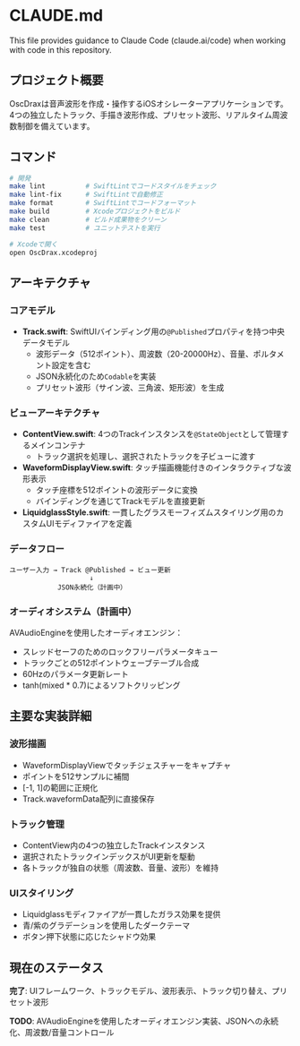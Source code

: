 # CLAUDE.md

This file provides guidance to Claude Code (claude.ai/code) when working with code in this repository.

## プロジェクト概要

OscDraxは音声波形を作成・操作するiOSオシレーターアプリケーションです。4つの独立したトラック、手描き波形作成、プリセット波形、リアルタイム周波数制御を備えています。

## コマンド

```bash
# 開発
make lint          # SwiftLintでコードスタイルをチェック
make lint-fix      # SwiftLintで自動修正
make format        # SwiftLintでコードフォーマット
make build         # Xcodeプロジェクトをビルド
make clean         # ビルド成果物をクリーン
make test          # ユニットテストを実行

# Xcodeで開く
open OscDrax.xcodeproj
```

## アーキテクチャ

### コアモデル
- **Track.swift**: SwiftUIバインディング用の`@Published`プロパティを持つ中央データモデル
  - 波形データ（512ポイント）、周波数（20-20000Hz）、音量、ポルタメント設定を含む
  - JSON永続化のため`Codable`を実装
  - プリセット波形（サイン波、三角波、矩形波）を生成

### ビューアーキテクチャ
- **ContentView.swift**: 4つのTrackインスタンスを`@StateObject`として管理するメインコンテナ
  - トラック選択を処理し、選択されたトラックを子ビューに渡す
- **WaveformDisplayView.swift**: タッチ描画機能付きのインタラクティブな波形表示
  - タッチ座標を512ポイントの波形データに変換
  - バインディングを通じてTrackモデルを直接更新
- **LiquidglassStyle.swift**: 一貫したグラスモーフィズムスタイリング用のカスタムUIモディファイアを定義

### データフロー
```
ユーザー入力 → Track @Published → ビュー更新
                    ↓
            JSON永続化（計画中）
```

### オーディオシステム（計画中）
AVAudioEngineを使用したオーディオエンジン：
- スレッドセーフのためのロックフリーパラメータキュー
- トラックごとの512ポイントウェーブテーブル合成
- 60Hzのパラメータ更新レート
- tanh(mixed * 0.7)によるソフトクリッピング

## 主要な実装詳細

### 波形描画
- WaveformDisplayViewでタッチジェスチャーをキャプチャ
- ポイントを512サンプルに補間
- [-1, 1]の範囲に正規化
- Track.waveformData配列に直接保存

### トラック管理
- ContentView内の4つの独立したTrackインスタンス
- 選択されたトラックインデックスがUI更新を駆動
- 各トラックが独自の状態（周波数、音量、波形）を維持

### UIスタイリング
- Liquidglassモディファイアが一貫したガラス効果を提供
- 青/紫のグラデーションを使用したダークテーマ
- ボタン押下状態に応じたシャドウ効果

## 現在のステータス

**完了**: UIフレームワーク、トラックモデル、波形表示、トラック切り替え、プリセット波形

**TODO**: AVAudioEngineを使用したオーディオエンジン実装、JSONへの永続化、周波数/音量コントロール